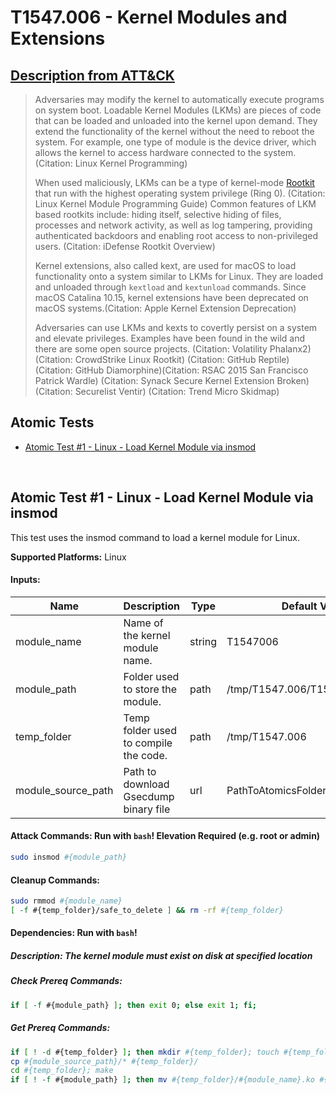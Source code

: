 # T1547.006 - Kernel Modules and Extensions
## [Description from ATT&CK](https://attack.mitre.org/techniques/T1547/006)
<blockquote>Adversaries may modify the kernel to automatically execute programs on system boot. Loadable Kernel Modules (LKMs) are pieces of code that can be loaded and unloaded into the kernel upon demand. They extend the functionality of the kernel without the need to reboot the system. For example, one type of module is the device driver, which allows the kernel to access hardware connected to the system. (Citation: Linux Kernel Programming) 

When used maliciously, LKMs can be a type of kernel-mode [Rootkit](https://attack.mitre.org/techniques/T1014) that run with the highest operating system privilege (Ring 0). (Citation: Linux Kernel Module Programming Guide) Common features of LKM based rootkits include: hiding itself, selective hiding of files, processes and network activity, as well as log tampering, providing authenticated backdoors and enabling root access to non-privileged users. (Citation: iDefense Rootkit Overview)

Kernel extensions, also called kext, are used for macOS to load functionality onto a system similar to LKMs for Linux. They are loaded and unloaded through <code>kextload</code> and <code>kextunload</code> commands. Since macOS Catalina 10.15, kernel extensions have been deprecated on macOS systems.(Citation: Apple Kernel Extension Deprecation)

Adversaries can use LKMs and kexts to covertly persist on a system and elevate privileges. Examples have been found in the wild and there are some open source projects. (Citation: Volatility Phalanx2) (Citation: CrowdStrike Linux Rootkit) (Citation: GitHub Reptile) (Citation: GitHub Diamorphine)(Citation: RSAC 2015 San Francisco Patrick Wardle) (Citation: Synack Secure Kernel Extension Broken)(Citation: Securelist Ventir) (Citation: Trend Micro Skidmap)</blockquote>

## Atomic Tests

- [Atomic Test #1 - Linux - Load Kernel Module via insmod](#atomic-test-1---linux---load-kernel-module-via-insmod)


<br/>

## Atomic Test #1 - Linux - Load Kernel Module via insmod
This test uses the insmod command to load a kernel module for Linux.

**Supported Platforms:** Linux




#### Inputs:
| Name | Description | Type | Default Value | 
|------|-------------|------|---------------|
| module_name | Name of the kernel module name. | string | T1547006|
| module_path | Folder used to store the module. | path | /tmp/T1547.006/T1547006.ko|
| temp_folder | Temp folder used to compile the code. | path | /tmp/T1547.006|
| module_source_path | Path to download Gsecdump binary file | url | PathToAtomicsFolder/T1547.006/src|


#### Attack Commands: Run with `bash`!  Elevation Required (e.g. root or admin) 


```bash
sudo insmod #{module_path}
```

#### Cleanup Commands:
```bash
sudo rmmod #{module_name}
[ -f #{temp_folder}/safe_to_delete ] && rm -rf #{temp_folder}
```



#### Dependencies:  Run with `bash`!
##### Description: The kernel module must exist on disk at specified location
##### Check Prereq Commands:
```bash
if [ -f #{module_path} ]; then exit 0; else exit 1; fi; 
```
##### Get Prereq Commands:
```bash
if [ ! -d #{temp_folder} ]; then mkdir #{temp_folder}; touch #{temp_folder}/safe_to_delete; fi;
cp #{module_source_path}/* #{temp_folder}/
cd #{temp_folder}; make
if [ ! -f #{module_path} ]; then mv #{temp_folder}/#{module_name}.ko #{module_path}; fi;
```




<br/>
